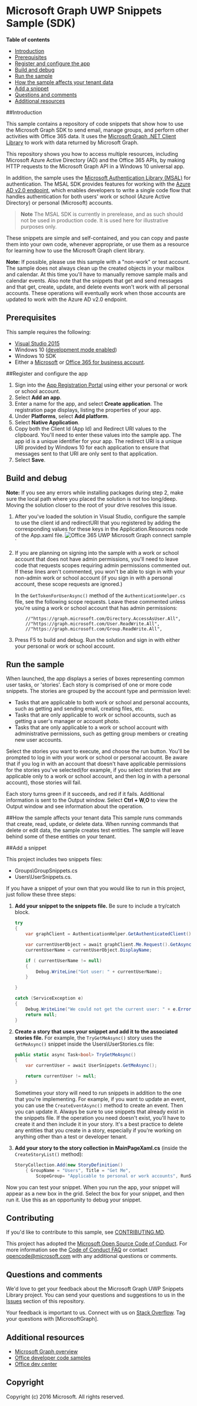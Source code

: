 # Microsoft Graph UWP Snippets Sample (SDK)

**Table of contents**

* [Introduction](#introduction)
* [Prerequisites](#prerequisites)
* [Register and configure the app](#register)
* [Build and debug](#build)
* [Run the sample](#run)
* [How the sample affects your tenant data](#how-the-sample-affects-your-tenant-data)
* [Add a snippet](#add-a-snippet)
* [Questions and comments](#questions)
* [Additional resources](#additional-resources)

<a name="introduction"></a>
##Introduction

This sample contains a repository of code snippets that show how to use the Microsoft Graph SDK to send email, manage groups, and perform other activities with Office 365 data. It uses the [Microsoft Graph .NET Client Library](https://github.com/microsoftgraph/msgraph-sdk-dotnet) to work with data returned by Microsoft Graph.

This repository shows you how to access multiple resources, including Microsoft Azure Active Directory (AD) and the Office 365 APIs, by making HTTP requests to the Microsoft Graph API in a Windows 10 universal app. 

In addition, the sample uses the [Microsoft Authentication Library (MSAL)](https://www.nuget.org/packages/Microsoft.Identity.Client/) for authentication. The MSAL SDK provides features for working with the [Azure AD v2.0 endpoint](https://msdn.microsoft.com/en-us/office/office365/howto/authenticate-Office-365-APIs-using-v2), which enables developers to write a single code flow that handles authentication for both users' work or school (Azure Active Directory)  or personal (Microsoft) accounts.

 > **Note** The MSAL SDK is currently in prerelease, and as such should not be used in production code. It is used here for illustrative purposes only.

These snippets are simple and self-contained, and you can copy and paste them into your own code, whenever appropriate, or use them as a resource for learning how to use the Microsoft Graph client library.

**Note:** If possible, please use this sample with a "non-work" or test account. The sample does not always clean up the created objects in your mailbox and calendar. At this time you'll have to manually remove sample mails and calendar events. Also note that the snippets that get and send messages and that get, create, update, and delete events won't work with all personal accounts. These operations will eventually work when those accounts are updated to work with the Azure AD v2.0 endpoint.

 

<a name="prerequisites"></a>
## Prerequisites ##

This sample requires the following:  

  * [Visual Studio 2015](https://www.visualstudio.com/en-us/downloads) 
  * Windows 10 ([development mode enabled](https://msdn.microsoft.com/library/windows/apps/xaml/dn706236.aspx))
  * Windows 10 SDK
  * Either a [Microsoft](www.outlook.com) or [Office 365 for business account](https://msdn.microsoft.com/en-us/office/office365/howto/setup-development-environment#bk_Office365Account).

      
<a name="register"></a>
##Register and configure the app

1. Sign into the [App Registration Portal](https://apps.dev.microsoft.com/) using either your personal or work or school account.  
2. Select **Add an app**.  
3. Enter a name for the app, and select **Create application**. The registration page displays, listing the properties of your app.  
4. Under **Platforms**, select **Add platform**.  
5. Select **Native Application**.  
6. Copy both the Client Id (App Id) and Redirect URI values to the clipboard. You'll need to enter these values into the sample app. The app id is a unique identifier for your app. The redirect URI is a unique URI provided by Windows 10 for each application to ensure that messages sent to that URI are only sent to that application.   
7. Select **Save**.  


<a name="build"></a>
## Build and debug ##

**Note:** If you see any errors while installing packages during step 2, make sure the local path where you placed the solution is not too long/deep. Moving the solution closer to the root of your drive resolves this issue.

1. After you've loaded the solution in Visual Studio, configure the sample to use the client id and redirectURI that you registered by adding the corresponding values for these keys in the Application.Resources node of the App.xaml file.
![Office 365 UWP Microsoft Graph connect sample](/readme-images/appId_and_redirectURI.png "Client ID value in App.xaml file")`

2.	If you are planning on signing into the sample with a work or school account that does not have admin permissions, you'll need to leave code that requests scopes requiring admin permissions commented out. If these lines aren't commented, you won't be able to sign in with your non-admin work or school account (if you sign in with a personal account, these scope requests are ignored.)

	In the `GetTokenForUserAsync()` method of the `AuthenticationHelper.cs` file, see the following scope requests. Leave these commented unless you're using a work or school account that has admin permissions:

	```
		//"https://graph.microsoft.com/Directory.AccessAsUser.All",
	    //"https://graph.microsoft.com/User.ReadWrite.All",
	    //"https://graph.microsoft.com/Group.ReadWrite.All",
	```

3. Press F5 to build and debug. Run the solution and sign in with either your personal or work or school account.

<a name="run"></a>
## Run the sample

When launched, the app displays a series of boxes representing common user tasks, or 'stories'. Each story is comprised of one or more code snippets. The stories are grouped by the account type and permission level:

- Tasks that are applicable to both work or school and personal accounts, such as getting and sending email, creating files, etc.
- Tasks that are only applicable to work or school accounts, such as getting a user's manager or account photo.
- Tasks that are only applicable to a work or school account with administrative permissions, such as getting group members or creating new user accounts.

Select the stories you want to execute, and choose the run button. You'll be prompted to log in with your work or school or personal account. Be aware that if you log in with an account that doesn't have applicable permissions for the stories you've selected(for example, if you select stories that are applicable only to a work or school account, and then log in with a personal account), those stories will fail.

Each story turns green if it succeeds, and red if it fails. Additional information is sent to the Output window. Select **Ctrl + W,O** to view the Output window and see information about the operation.

<a name="#how-the-sample-affects-your-tenant-data"></a>
##How the sample affects your tenant data
This sample runs commands that create, read, update, or delete data. When running commands that delete or edit data, the sample creates test entities. The sample will leave behind some of these entities on your tenant.

<a name="add-a-snippet"></a>
##Add a snippet

This project includes two snippets files: 

- Groups\GroupSnippets.cs 
- Users\UserSnippets.cs.

If you have a snippet of your own that you would like to run in this project, just follow these three steps:

1. **Add your snippet to the snippets file.** Be sure to include a try/catch block. 

	```cs
	try
	{
		var graphClient = AuthenticationHelper.GetAuthenticatedClient();
	
		var currentUserObject = await graphClient.Me.Request().GetAsync();
		currentUserName = currentUserObject.DisplayName;
	
		if ( currentUserName != null)
		{
			Debug.WriteLine("Got user: " + currentUserName);
		}
	
	}
	
	catch (ServiceException e)
	{
		Debug.WriteLine("We could not get the current user: " + e.Error.Message);
		return null;
	}
	```

2. **Create a story that uses your snippet and add it to the associated stories file.** For example, the `TryGetMeAsync()` story uses the `GetMeAsync()` snippet inside the Users\UserStories.cs file:

	```cs
	public static async Task<bool> TryGetMeAsync()
	{
		var currentUser = await UserSnippets.GetMeAsync();
	
		return currentUser != null;
	}       
	```
	
	Sometimes your story will need to run snippets in addition to the one that you're implementing. For example, if you want to update an event, you can use the `CreateEventAsync()` method to create an event. Then you can update it. Always be sure to use snippets that already exist in the snippets file. If the operation you need doesn't exist, you'll have to create it and then include it in your story. It's a best practice to delete any entities that you create in a story, especially if you're working on anything other than a test or developer tenant.

3. **Add your story to the story collection in MainPageXaml.cs** (inside the `CreateStoryList()` method):

	```cs
	StoryCollection.Add(new StoryDefinition() 
		{ GroupName = "Users", Title = "Get Me",  
			ScopeGroup= "Applicable to personal or work accounts", RunStoryAsync = UserStories.TryGetMeAsync });
	```

Now you can test your snippet. When you run the app, your snippet will appear as a new box in the grid. Select the box for your snippet, and then run it. Use this as an opportunity to debug your snippet.

<a name="contributing"></a>
## Contributing ##

If you'd like to contribute to this sample, see [CONTRIBUTING.MD](/CONTRIBUTING.md).

This project has adopted the [Microsoft Open Source Code of Conduct](https://opensource.microsoft.com/codeofconduct/). For more information see the [Code of Conduct FAQ](https://opensource.microsoft.com/codeofconduct/faq/) or contact [opencode@microsoft.com](mailto:opencode@microsoft.com) with any additional questions or comments.

<a name="questions"></a>
## Questions and comments

We'd love to get your feedback about the Microsoft Graph UWP Snippets  Library project. You can send your questions and suggestions to us in the [Issues](https://github.com/OfficeDev/Microsoft-Graph-UWP-Snippets-Library/issues) section of this repository.

Your feedback is important to us. Connect with us on [Stack Overflow](http://stackoverflow.com/questions/tagged/office365+or+microsoftgraph). Tag your questions with [MicrosoftGraph].

<a name="additional-resources"></a>
## Additional resources ##

- [Microsoft Graph overview](http://graph.microsoft.io)
- [Office developer code samples](http://dev.office.com/code-samples)
- [Office dev center](http://dev.office.com/)


## Copyright
Copyright (c) 2016 Microsoft. All rights reserved.


